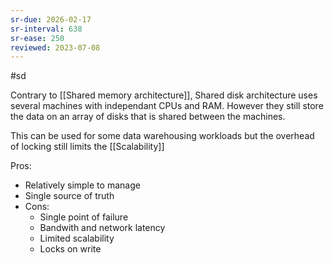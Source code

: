 ```yaml
---
sr-due: 2026-02-17
sr-interval: 638
sr-ease: 250
reviewed: 2023-07-08
---
```


#sd

Contrary to [[Shared memory architecture]], Shared disk architecture uses several machines with independant CPUs and RAM. However they still store the data on an array of disks that is shared between the machines.

This can be used for some data warehousing workloads but the overhead of locking still limits the [[Scalability]]

Pros:

- Relatively simple to manage
- Single source of truth
- Cons:
  - Single point of failure
  - Bandwith and network latency
  - Limited scalability
  - Locks on write
